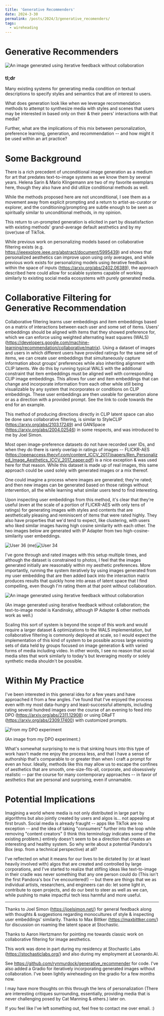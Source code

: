 ```yaml
---
title: 'Generative Recommenders'
date: 2024-3-30
permalink: /posts/2024/3/generative_recomenders/
tags:
  - wireheading
---
```


# Generative Recommenders

![An image generated using iterative feedback without collaboration](https://rynmurdock.github.io/images/Untitl56321ed.png)


### tl;dr
Many existing systems for generating media condition on textual descriptions to specify styles and semantics that are of interest to users. 

What does generation look like when we leverage recommendation methods to attempt to synthesize media with styles and scenes that users may be interested in based 
only on their & their peers' interactions with that media? 

Further, what are the implications of this mix between personalization, preference learning, generation, and recommendation -- and how might it be used within an art practice?


# Some Background

There is a rich precedent of unconditional image generation as a medium for art that predates text-to-image systems as we know them by several years. 
Helena Sarin & Mario Klingemann are two of my favorite exemplars here, though they also have and did utilize conditional methods as well. 

While the methods proposed here are not unconditional, I see them as a movement away from 
explicit prompting and a return to artist-as-curator or explorer, and the conditioning/prompting are subtle enough to be seen as spiritually similar to unconditional methods, in my opinion. 

This return to un-prompted generation is elicited in part by dissatisfaction with existing methods' grand-average default aesthetics and by my (over)use of TikTok. 

While previous work on personalizing models based on collaborative filtering exists (e.g. https://ieeexplore.ieee.org/abstract/document/5995439) and shows that personalized aesthetics 
can improve upon using only averages, and while previous work exists for personalizing models using iterative feedback within the space of inputs (https://arxiv.org/abs/2402.06389), 
the approach described here could allow for scalable systems capable of working similarly to existing social media ecosystems with purely generated media. 

# Collaborative Filtering for Generative Recommendation

Collaborative filtering learns user embeddings and item embeddings based on a matrix of interactions between each user and some set of items. 
Users' embeddings should be aligned with items that they 
showed preference for, which we can enforce using weighted alternating least squares (WALS) (https://developers.google.com/machine-learning/recommendation/collaborative/matrix). 
Using a dataset of images and users in which different users 
have provided ratings for the same set of items, we can create user embeddings that simultaneously capture information about groups' preferences while 
also inheriting alignment with CLIP latents.
We do this by running typical WALS with the additional constraint that item embeddings must be aligned well with corresponding CLIP image embeddings. This allows for user and item embeddings 
that can change and incorporate information from each other while still being visualizable by any system that incorporates or conditions on CLIP embeddings. These user embeddings are then 
useable for generation alone or as a direction with a provided prompt. See the link to code towards the end for an example. 

This method of producing directions directly in CLIP latent space can also be done sans collaborative filtering, is similar to StyleCLIP (https://arxiv.org/abs/2103.17249) and 
GANSpace (https://arxiv.org/abs/2004.02546) in some respects, and was introduced to me by Joel Simon. 

Most open image-preference datasets do not have recorded user IDs, and when they do there is rarely overlap in ratings of images -- 
FLICKR-AES (https://openaccess.thecvf.com/content_ICCV_2017/papers/Ren_Personalized_Image_Aesthetics_ICCV_2017_paper.pdf) is a nice exception & was used here for that reason. While this 
dataset is made up of real images, this same approach could be used solely with generated images or a mix thereof.

One could imagine a process where images are generated; they're rated; and then new images can be generated based on those ratings without intervention, all the while learning 
what similar users tend to find interesting. 

Upon inspecting user embeddings from this method, it's clear that they're useful (even at the scale of a portion of FLICKR-AES with only tens of ratings) 
for generating images with styles and contents 
that are aesthetically pleasing and reminiscent of items that were rated highly. They also have properties that we'd tend to expect, like clustering, with users who liked similar images 
having high cosine similarity with each other. The two images below are generated with IP Adapter from two high-cosine-similarity user embeddings. 

![User 36 (me)](https://rynmurdock.github.io/images/36.png)![User 34](https://rynmurdock.github.io/images/34.png)


I've gone through and rated images with this setup multiple times, and although the dataset is constrained to photos, I feel that the images generated initially are reasonably 
within my aesthetic preferences. More importantly, running the system iteratively by using images generated from my user embedding that are then added back into the interaction matrix 
produces results that quickly hone into areas of latent space that I find compelling, even though I'm rating them at that point without collaboration.

![An image generated using iterative feedback without collaboration](https://rynmurdock.github.io/images/U1234ntitled.png)

(An image generated using iterative feedback without collaboration; the text-to-image model is Kandinsky, although IP Adapter & other methods work as well.)

Scaling this sort of system is beyond the scope of this work and would require a larger dataset & optimizations to the WALS implementation, but collaborative filtering is commonly 
deployed at scale, so I would expect the implementation of this kind of system to be possible across large existing sets of data held by groups focused on image generation & with varied 
forms of media including video. In other words, I see no reason that social media sites that work similarly to today's but leveraging mostly or solely synthetic media shouldn't be possible. 

# Within My Practice

I've been interested in this general idea for a few years and have approached it from a few angles. 
I've found that I've enjoyed the process even with my most data-hungry and least-successful attempts, including 
rating several hundred images over the course of an evening to feed into DPO (https://arxiv.org/abs/2311.12908) or using DRaFT (https://arxiv.org/abs/2309.17400) with customized prompts. 

![From my DPO experiment](https://rynmurdock.github.io/images/dpope.png)

(An image from my DPO experiment.)

What's somewhat surprising to me is that sinking hours into this type of work hasn't made me enjoy the process less, and that I have a sense of authorship that's comparable to or 
greater than when I craft a prompt for even an hour. Ideally, methods like this may allow us to escape the confines of aesthetics that are smooth, one-size-fits-all, corporate, and 
obsessively realistic -- par the course for many contemporary approaches -- in favor of aesthetics that are personal and surprising, even if unnamable. 



# Potential Implications

Imagining a world where media is not only distributed in large part by algorithms but 
also jointly created by users and algos is... not appealing at first brush. Social media is already 
fraught -- apps like TikTok are no exception -- and the idea of taking "consumers" further into the loop while removing "content creators" 
(I think this terminology indicates some of the existing problem.) 
entirely doesn't seem to be a direction 
that creates an interesting and healthy system. So why write about a potential Pandora's Box (esp. from a technical perspective) at all?

I've reflected on what it means for our lives to be dictated by (or at least heavily involved with) algos that are created and controlled by large corporations, 
and I've started to realize that stifling ideas like text-to-image in their cradle was never something that any one person could do (This isn't the first Pandora's box I've encountered!) 
-- but there are things that we as 
individual artists, researchers, and engineers can do: let some light in, contribute to open projects, and do our best to steer as well as we can, while pushing to make 
impactful tech less harmful and more useful. 



----
Thanks to Joel Simon (https://joelsimon.net/) for general feedback along with thoughts & suggestions regarding monocultures of style & inspecting user embeddings' similarity. Thanks to Max Bittker (https://maxbittker.com/) for discussion on roaming the latent space at Stochastic.

Thanks to Aaron Hertzmann for pointing me towards classic work on collaborative filtering for image aesthetics.

This work was done in part during my residency at Stochastic Labs (https://stochasticlabs.org/) and also during my employment at Leonardo.AI.

See https://github.com/rynmurdock/generative_recommender for code. I've also added a Gradio for iteratively incorporating generated images without collaboration. 
I've been lightly wireheading on the gradio for a few months now. 

I may have more thoughts on this through the lens of personalization 
(There are interesting critiques surrounding, essentially, providing media that is never challenging posed by Cat Manning & others.) 
later on.

If you feel like I've left something out, feel free to contact me over email. :) 


